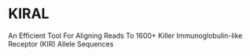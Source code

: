 # KIRAL
An Efficient Tool For Aligning Reads To 1600+ Killer Immunoglobulin-like Receptor (KIR) Allele Sequences

